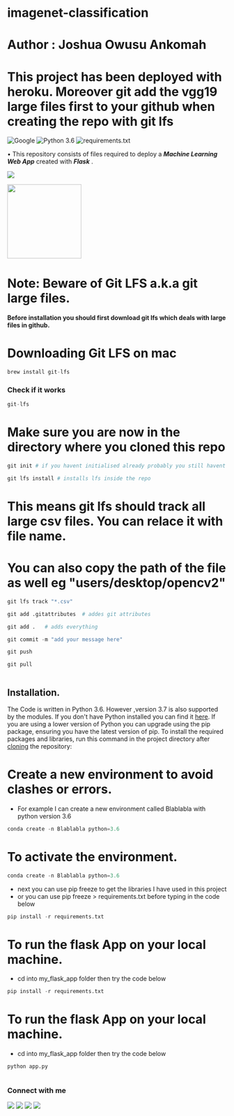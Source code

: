# imagenet-classification
# Author : Joshua Owusu Ankomah

# This project has been deployed with heroku. Moreover git add the vgg19 large files first to your github when creating the repo with git lfs

![Google](https://img.shields.io/badge/Images_From-Google-blue.svg) ![Python 3.6](https://img.shields.io/badge/Python-3.6-brightgreen.svg) ![requirements.txt](https://img.shields.io/badge/Library-requirements.txt-orange.svg)

• This repository consists of files required to deploy a ___Machine Learning Web App___ created with ___Flask___ .




![](https://forthebadge.com/images/badges/made-with-python.svg)

<img target="_blank" src="https://flask.palletsprojects.com/en/1.1.x/_images/flask-logo.png" width=170>


# Note:  Beware of Git LFS a.k.a git large files. 
#### Before installation you should first download git lfs which deals with large files in github.


# Downloading Git LFS on mac

```python
brew install git-lfs
```

### Check if it works

```python
git-lfs
```

# Make sure you are now in the directory where you cloned this repo

```python
git init # if you havent initialised already probably you still havent at this point
```

```python
git lfs install # installs lfs inside the repo
```

# This means git lfs should track all large csv files. You can relace it with file name.

# You can also copy the path of the file as well eg "users/desktop/opencv2"

```python
git lfs track "*.csv" 
```

```python
git add .gitattributes  # addes git attributes
```

```python
git add .   # adds everything
```

```python
git commit -m "add your message here"
```

```python
git push
```

```python
git pull
```

```python

```

## Installation.
The Code is written in Python 3.6. However ,version 3.7 is also supported by the modules. 
If you don't have Python installed you can find it [here](https://www.python.org/downloads/). If you are using a lower version of Python you can upgrade using the pip package, ensuring you have the latest version of pip. To install the required packages and libraries, run this command in the project directory after [cloning](https://www.howtogeek.com/451360/how-to-clone-a-github-repository/) the repository:

# Create a new environment to avoid clashes or errors.
+ For example I can create a new environment called Blablabla with python version 3.6

```python
conda create -n Blablabla python=3.6
```

# To activate the environment.

```python
conda create -n Blablabla python=3.6
```

+ next you can use pip freeze to get the libraries I have used in this project
+ or you can use pip freeze > requirements.txt before typing in the code below

```python
pip install -r requirements.txt
```

# To run the flask App on your local machine.
+ cd into my_flask_app folder then try the code below

```python
pip install -r requirements.txt
```

# To run the flask App on your local machine.
+ cd into my_flask_app folder then try the code below

```python
python app.py
```

```python

```

### Connect with me

[<img target="_blank" src="https://img.icons8.com/bubbles/100/000000/linkedin.png">](https://www.linkedin.com/in/joshua-owusu-ankomah-2b5a9898/)  [<img target="_blank" src="https://img.icons8.com/bubbles/100/000000/github.png">](https://github.com/code-JOA)  [<img target="_blank" src="https://img.icons8.com/bubbles/100/000000/facebook.png">]() [<img target="_blank" src="https://img.icons8.com/bubbles/100/000000/instagram-new.png">](https://www.instagram.com/jay_rockerfella/)


```python

```
